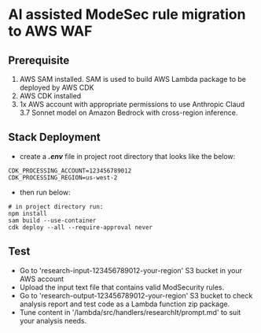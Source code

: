 # AI assisted ModeSec rule migration to AWS WAF
## Prerequisite
1. AWS SAM installed. SAM is used to build AWS Lambda package to be deployed by AWS CDK
2. AWS CDK installed
3. 1x AWS account with appropriate permissions to use Anthropic Claud 3.7 Sonnet model on Amazon Bedrock with cross-region inference.

## Stack Deployment
- create a ***.env*** file in project root directory that looks like the below:
```text
CDK_PROCESSING_ACCOUNT=123456789012
CDK_PROCESSING_REGION=us-west-2
```
- then run below:
```shell
# in project directory run:
npm install
sam build --use-container
cdk deploy --all --require-approval never
```
## Test
- Go to 'research-input-123456789012-your-region' S3 bucket in your AWS account
- Upload the input text file that contains valid ModSecurity rules.
- Go to 'research-output-123456789012-your-region' S3 bucket to check analysis report and test code as a Lambda function zip package.
- Tune content in '/lambda/src/handlers/researchIt/prompt.md' to suit your analysis needs.
